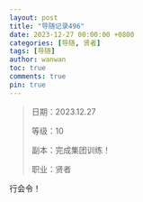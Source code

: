 ```yaml
---
layout: post
title: "导随记录496"
date: 2023-12-27 00:00:00 +0800
categories: [导随, 贤者]
tags: [导随]
author: wanwan
toc: true
comments: true
pin: true
---
```

> 日期：2023.12.27
>
> 等级：10
>
> 副本：完成集团训练！
>
> 职业：贤者

行会令！